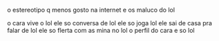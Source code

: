 o estereotipo q menos gosto na internet e os maluco do lol

o cara vive o lol
ele so conversa de lol
ele so joga lol
ele sai de casa pra falar de lol
ele so flerta com as mina no lol
o perfil do cara e so lol
